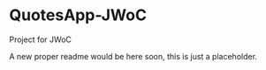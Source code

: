 # QuotesApp-JWoC
Project for JWoC

A new proper readme would be here soon, this is just a placeholder.
